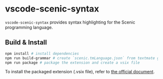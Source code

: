 # vscode-scenic-syntax

`vscode-scenic-syntax` provides syntax highlighting for the Scenic programming language.

## Build & Install

```sh
npm install # install dependencies
npm run build-grammar # create `scenic.tmLanguage.json` from textmate grammar
npm run package # package the extension and create a vsix file
```

To install the packaged extension (.vsix file), refer to [the official document](https://code.visualstudio.com/docs/editor/extension-marketplace#_install-from-a-vsix).
